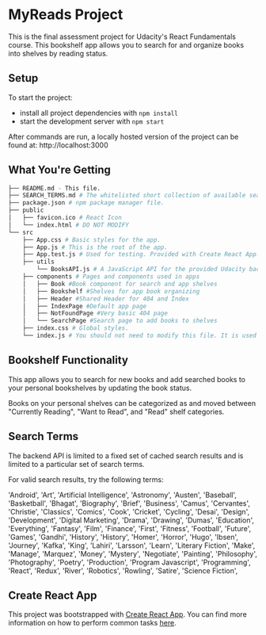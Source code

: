 # MyReads Project
This is the final assessment project for Udacity's React Fundamentals course. This bookshelf app allows you to search for and organize books into shelves by reading status.

## Setup

To start the project:

* install all project dependencies with `npm install`
* start the development server with `npm start`

After commands are run, a locally hosted version of the project can be found at: http://localhost:3000

## What You're Getting
```bash
├── README.md - This file.
├── SEARCH_TERMS.md # The whitelisted short collection of available search terms to use with the app.
├── package.json # npm package manager file.
├── public
│   ├── favicon.ico # React Icon
│   └── index.html # DO NOT MODIFY
└── src
    ├── App.css # Basic styles for the app. 
    ├── App.js # This is the root of the app.
    ├── App.test.js # Used for testing. Provided with Create React App.
    ├── utils
	    └── BooksAPI.js # A JavaScript API for the provided Udacity backend.
    ├── components # Pages and components used in apps
    │   ├── Book #Book component for search and app shelves
    │   ├── Bookshelf #Shelves for app book organizing
    │   ├── Header #Shared Header for 404 and Index
    │   ├── IndexPage #Default app page
    │   ├── NotFoundPage #Very basic 404 page
    │   └── SearchPage #Search page to add books to shelves
    ├── index.css # Global styles. 
    └── index.js # You should not need to modify this file. It is used for DOM rendering only.
```

## Bookshelf Functionality
This app allows you to search for new books and add searched books to your personal bookshelves by updating the book status.

Books on your personal shelves can be categorized as and moved between "Currently Reading", "Want to Read", and "Read" shelf categories.

## Search Terms
The backend API is limited to a fixed set of cached search results and is limited to a particular set of search terms.

For valid search results, try the following terms:

'Android', 'Art', 'Artificial Intelligence', 'Astronomy', 'Austen', 'Baseball', 'Basketball', 'Bhagat', 'Biography', 'Brief', 'Business', 'Camus', 'Cervantes', 'Christie', 'Classics', 'Comics', 'Cook', 'Cricket', 'Cycling', 'Desai', 'Design', 'Development', 'Digital Marketing', 'Drama', 'Drawing', 'Dumas', 'Education', 'Everything', 'Fantasy', 'Film', 'Finance', 'First', 'Fitness', 'Football', 'Future', 'Games', 'Gandhi', 'History', 'History', 'Homer', 'Horror', 'Hugo', 'Ibsen', 'Journey', 'Kafka', 'King', 'Lahiri', 'Larsson', 'Learn', 'Literary Fiction', 'Make', 'Manage', 'Marquez', 'Money', 'Mystery', 'Negotiate', 'Painting', 'Philosophy', 'Photography', 'Poetry', 'Production', 'Program Javascript', 'Programming', 'React', 'Redux', 'River', 'Robotics', 'Rowling', 'Satire', 'Science Fiction',

## Create React App

This project was bootstrapped with [Create React App](https://github.com/facebookincubator/create-react-app). You can find more information on how to perform common tasks [here](https://github.com/facebookincubator/create-react-app/blob/master/packages/react-scripts/template/README.md).
